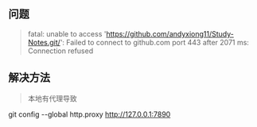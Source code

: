## 问题

> fatal: unable to access 'https://github.com/andyxiong11/Study-Notes.git/': Failed to connect to github.com port 443 after 2071 ms: Connection refused

## 解决方法

> 本地有代理导致

git config --global http.proxy http://127.0.0.1:7890